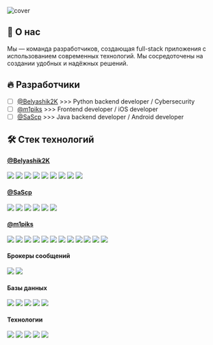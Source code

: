 ![cover](https://github.com/user-attachments/assets/2552bf40-8a07-4337-bdd1-316ace4fe5fb)

## 🦊 О нас

Мы — команда разработчиков, создающая full-stack приложения с использованием современных технологий. Мы сосредоточены на создании удобных и надёжных решений.

## 🔥 Разработчики


- [ ] [@Belyashik2K](https://github.com/Belyashik2K) >>> Python backend developer / Cybersecurity
- [ ] [@m1piks](https://github.com/m1piks20) >>> Frontend developer / iOS developer
- [ ] [@SaScp](https://github.com/orgs/SaScp) >>> Java backend developer / Android developer

## 🛠 Стек технологий
<div>
  <h4><a href="https://github.com/Belyashik2K" target="_blank">@Belyashik2K</a></h4>
  <img src="https://img.shields.io/badge/-Python-4682B4?style=for-the-badge&logo=python&logoColor=FFFFFF"/>
  <img src="https://img.shields.io/badge/-fastapi-44944A?style=for-the-badge&logo=fastapi&logoColor=FFFFFF"/>
  <img src="https://img.shields.io/badge/-Selenium-008000?style=for-the-badge&logo=selenium&logoColor=FFFFFF"/>
  <img src="https://img.shields.io/badge/-Playwright-F08080?style=for-the-badge&logo=playwright&logoColor=FFFFFF"/>
  <img src="https://img.shields.io/badge/-Sqlalchemy-000000?style=for-the-badge&logo=sqlalchemy&logoColor=FFFFFF"/>
  <img src="https://img.shields.io/badge/-pydantic-E92063?style=for-the-badge&logo=pydantic&logoColor=FFFFFF"/>
  <img src="https://img.shields.io/badge/-aiohttp-00BFFF?style=for-the-badge&logo=aiohttp&logoColor=FFFFFF"/>
  <img src="https://img.shields.io/badge/-aiogram-65ADF1?style=for-the-badge&logoColor=FFFFFF"/>
  <img src="https://img.shields.io/badge/-wireshark-1679A7?style=for-the-badge&logo=wireshark&logoColor=FFFFFF"/>
</div>

<div>
  <h4><a href="https://github.com/SaScp" target="_blank">@SaScp</a></h4>
  <img src="https://img.shields.io/badge/-Java-CB6D30?style=for-the-badge&logo=coffeescript&logoColor=FFFFFF"/>
  <img src="https://img.shields.io/badge/-Spring-6DB33F?style=for-the-badge&logo=spring&logoColor=FFFFFF"/>
  <img src="https://img.shields.io/badge/-Hibernate-59666C?style=for-the-badge&logo=hibernate&logoColor=FFFFFF"/>
  <img src="https://img.shields.io/badge/-Elasticsearch-005571?style=for-the-badge&logo=elasticsearch&logoColor=FFFFFF"/>
  <img src="https://img.shields.io/badge/-Kotlin-7F52FF?style=for-the-badge&logo=kotlin&logoColor=FFFFFF"/>
  <img src="https://img.shields.io/badge/-nginx-009639?style=for-the-badge&logo=nginx&logoColor=FFFFFF"/>
</div>

<div>
  <h4><a href="https://github.com/m1piks20" target="_blank">@m1piks</a></h4>
  <img src="https://img.shields.io/badge/-typescript-3178C6?style=for-the-badge&logo=typescript&logoColor=FFFFFF"/>
  <img src="https://img.shields.io/badge/-React-61DAFB?style=for-the-badge&logo=react&logoColor=000000"/>
  <img src="https://img.shields.io/badge/-Next.js-000000?style=for-the-badge&logo=nextdotjs&logoColor=FFFFFF"/>
  <img src="https://img.shields.io/badge/-html5-E34F26?style=for-the-badge&logo=html5&logoColor=FFFFFF"/>
  <img src="https://img.shields.io/badge/-css-1572B6?style=for-the-badge&logo=css3&logoColor=FFFFFF"/>
  <img src="https://img.shields.io/badge/-tailwind_css-06B6D4?style=for-the-badge&logo=tailwindcss&logoColor=FFFFFF"/>
  <img src="https://img.shields.io/badge/-javascript-F7DF1E?style=for-the-badge&logo=javascript&logoColor=000000"/>
  <img src="https://img.shields.io/badge/-swift-F05138?style=for-the-badge&logo=swift&logoColor=FFFFFF"/>
  <img src="https://img.shields.io/badge/-react_query-FF4154?style=for-the-badge&logo=reactquery&logoColor=FFFFFF"/>
  <img src="https://img.shields.io/badge/-reactrouter-CA4245?style=for-the-badge&logo=reactrouter&logoColor=FFFFFF"/>
  <img src="https://img.shields.io/badge/-react_hook_form-EC5990?style=for-the-badge&logo=reacthookform&logoColor=FFFFFF"/>
  <img src="https://img.shields.io/badge/-redux-764ABC?style=for-the-badge&logo=redux&logoColor=FFFFFF"/>
</div>

<div>
  <h4>Брокеры сообщений</h4>
  <img src="https://img.shields.io/badge/-RabbitMQ-FF6600?style=for-the-badge&logo=rabbitmq&logoColor=FFFFFF"/>
  <img src="https://img.shields.io/badge/-Apache_Kafka-231F20?style=for-the-badge&logo=apachekafka&logoColor=FFFFFF"/>
</div>

<div>
  <h4>Базы данных</h4>
  <img src="https://img.shields.io/badge/-Sqlite-6495ED?style=for-the-badge&logo=sqlite&logoColor=FFFFFF"/>
  <img src="https://img.shields.io/badge/-Postgresql-4169E1?style=for-the-badge&logo=postgresql&logoColor=FFFFFF"/>
  <img src="https://img.shields.io/badge/-Mysql-4479A1?style=for-the-badge&logo=mysql&logoColor=FFFFFF"/>
  <img src="https://img.shields.io/badge/-mongodb-47A248?style=for-the-badge&logo=mongodb&logoColor=FFFFFF"/>
  <img src="https://img.shields.io/badge/-redis-FF4438?style=for-the-badge&logo=redis&logoColor=FFFFFF"/>
</div>

<div>
  <h4>Технологии</h4>
  <img src="https://img.shields.io/badge/-jetbrains_ide-000000?style=for-the-badge&logo=jetbrains&logoColor=FFFFFF"/>
  <img src="https://img.shields.io/badge/-postman-FF6C37?style=for-the-badge&logo=postman&logoColor=FFFFFF"/>
  <img src="https://img.shields.io/badge/-xcode-147EFB?style=for-the-badge&logo=xcode&logoColor=FFFFFF"/>
  <img src="https://img.shields.io/badge/-docker-2496ED?style=for-the-badge&logo=docker&logoColor=FFFFFF"/>
  <img src="https://img.shields.io/badge/-git-F05032?style=for-the-badge&logo=git&logoColor=FFFFFF"/>
</div>

